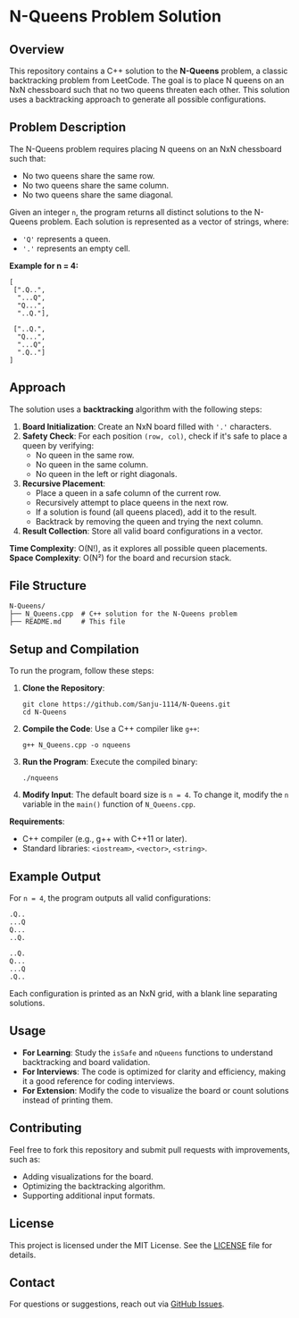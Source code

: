 # N-Queens Problem Solution

## Overview
This repository contains a C++ solution to the **N-Queens** problem, a classic backtracking problem from LeetCode. The goal is to place N queens on an NxN chessboard such that no two queens threaten each other. This solution uses a backtracking approach to generate all possible configurations.

## Problem Description
The N-Queens problem requires placing N queens on an NxN chessboard such that:
- No two queens share the same row.
- No two queens share the same column.
- No two queens share the same diagonal.

Given an integer `n`, the program returns all distinct solutions to the N-Queens problem. Each solution is represented as a vector of strings, where:
- `'Q'` represents a queen.
- `'.'` represents an empty cell.

**Example for n = 4:**
```
[
 [".Q..",
  "...Q",
  "Q...",
  "..Q."],

 ["..Q.",
  "Q...",
  "...Q",
  ".Q.."]
]
```

## Approach
The solution uses a **backtracking** algorithm with the following steps:
1. **Board Initialization**: Create an NxN board filled with `'.'` characters.
2. **Safety Check**: For each position `(row, col)`, check if it's safe to place a queen by verifying:
   - No queen in the same row.
   - No queen in the same column.
   - No queen in the left or right diagonals.
3. **Recursive Placement**:
   - Place a queen in a safe column of the current row.
   - Recursively attempt to place queens in the next row.
   - If a solution is found (all queens placed), add it to the result.
   - Backtrack by removing the queen and trying the next column.
4. **Result Collection**: Store all valid board configurations in a vector.

**Time Complexity**: O(N!), as it explores all possible queen placements.
**Space Complexity**: O(N²) for the board and recursion stack.

## File Structure
```
N-Queens/
├── N_Queens.cpp  # C++ solution for the N-Queens problem
├── README.md     # This file
```

## Setup and Compilation
To run the program, follow these steps:

1. **Clone the Repository**:
   ```
   git clone https://github.com/Sanju-1114/N-Queens.git
   cd N-Queens
   ```

2. **Compile the Code**:
   Use a C++ compiler like `g++`:
   ```
   g++ N_Queens.cpp -o nqueens
   ```

3. **Run the Program**:
   Execute the compiled binary:
   ```
   ./nqueens
   ```

4. **Modify Input**:
   The default board size is `n = 4`. To change it, modify the `n` variable in the `main()` function of `N_Queens.cpp`.

**Requirements**:
- C++ compiler (e.g., g++ with C++11 or later).
- Standard libraries: `<iostream>`, `<vector>`, `<string>`.

## Example Output
For `n = 4`, the program outputs all valid configurations:
```
.Q..
...Q
Q...
..Q.

..Q.
Q...
...Q
.Q..
```

Each configuration is printed as an NxN grid, with a blank line separating solutions.

## Usage
- **For Learning**: Study the `isSafe` and `nQueens` functions to understand backtracking and board validation.
- **For Interviews**: The code is optimized for clarity and efficiency, making it a good reference for coding interviews.
- **For Extension**: Modify the code to visualize the board or count solutions instead of printing them.

## Contributing
Feel free to fork this repository and submit pull requests with improvements, such as:
- Adding visualizations for the board.
- Optimizing the backtracking algorithm.
- Supporting additional input formats.

## License
This project is licensed under the MIT License. See the [LICENSE](LICENSE) file for details.

## Contact
For questions or suggestions, reach out via [GitHub Issues](https://github.com/yourusername/N-Queens/issues).